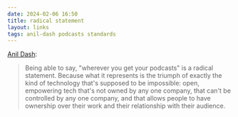 ```yaml
---
date: 2024-02-06 16:50
title: radical statement
layout: links
tags: anil-dash podcasts standards
---
```


[Anil Dash](https://www.anildash.com/2024/02/06/wherever-you-get-podcasts/):

> Being able to say, "wherever you get your podcasts" is a radical statement. Because what it represents is the triumph of exactly the kind of technology that's supposed to be impossible: open, empowering tech that's not owned by any one company, that can't be controlled by any one company, and that allows people to have ownership over their work and their relationship with their audience.